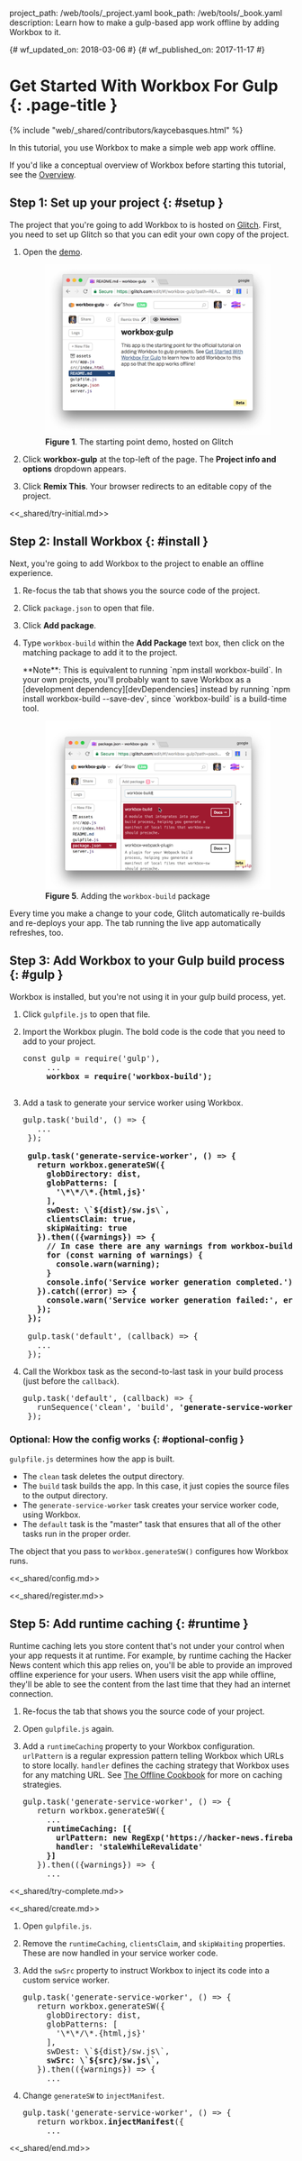 project_path: /web/tools/_project.yaml
book_path: /web/tools/_book.yaml
description: Learn how to make a gulp-based app work offline by adding Workbox to it.

{# wf_updated_on: 2018-03-06 #}
{# wf_published_on: 2017-11-17 #}

# Get Started With Workbox For Gulp {: .page-title }

{% include "web/_shared/contributors/kaycebasques.html" %}

In this tutorial, you use Workbox to make a simple web app work offline.

If you'd like a conceptual overview of Workbox before starting this tutorial,
see the [Overview](/web/tools/workbox/overview).

## Step 1: Set up your project {: #setup }

The project that you're going to add Workbox to is hosted on [Glitch][Glitch].
First, you need to set up Glitch so that you can edit your own copy of the
project.

[Glitch]: https://glitch.com/about/

1. Open the [demo](https://glitch.com/edit/#!/workbox-gulp).

     <figure>
       <img src="imgs/gulp/demo.png"
         alt="The starting point demo, hosted on Glitch"/>
       <figcaption>
         <b>Figure 1</b>. The starting point demo, hosted on Glitch
       </figcaption>
     </figure>

1. Click **workbox-gulp** at the top-left of the page. The **Project
   info and options** dropdown appears.
1. Click **Remix This**. Your browser redirects to an editable copy of
   the project.

<<_shared/try-initial.md>>

## Step 2: Install Workbox {: #install }

Next, you're going to add Workbox to the project to enable an offline
experience.

1. Re-focus the tab that shows you the source code of the project.
1. Click `package.json` to open that file.
1. Click **Add package**.
1. Type `workbox-build` within the **Add Package** text box, then
   click on the matching package to add it to the project.

     <aside class="note">**Note**: This is equivalent to running `npm install
     workbox-build`. In your own projects, you'll probably want to
     save Workbox as a [development dependency][devDependencies] instead by
     running `npm install workbox-build --save-dev`, since
     `workbox-build` is a build-time tool.</aside>

     <figure>
       <img src="imgs/gulp/add-package.png"
         alt="Adding the workbox-build package"/>
       <figcaption>
         <b>Figure 5</b>. Adding the <code>workbox-build</code> package
       </figcaption>
     </figure>

[devDependencies]: https://docs.npmjs.com/files/package.json#devdependencies
   
Every time you make a change to your code, Glitch automatically
re-builds and re-deploys your app. The tab running the live app automatically
refreshes, too.

## Step 3: Add Workbox to your Gulp build process {: #gulp }

Workbox is installed, but you're not using it in your gulp build process, yet.

1. Click `gulpfile.js` to open that file.
1. Import the Workbox plugin. The bold code is the code that you need to add to your project.

    <pre class="prettyprint">const gulp = require('gulp'),
        ...
        <strong>workbox = require('workbox-build');</strong>
    </pre>

1. Add a task to generate your service worker using Workbox.

    <pre class="prettyprint">gulp.task('build', () => {
      ...
    });

    <strong>gulp.task('generate-service-worker', () => {
      return workbox.generateSW({
        globDirectory: dist,
        globPatterns: [
          '\*\*/\*.{html,js}'
        ],
        swDest: \`${dist}/sw.js\`,
        clientsClaim: true,
        skipWaiting: true
      }).then(({warnings}) => {
        // In case there are any warnings from workbox-build, log them.
        for (const warning of warnings) {
          console.warn(warning);
        }
        console.info('Service worker generation completed.');
      }).catch((error) => {
        console.warn('Service worker generation failed:', error);
      });
    });</strong>

    gulp.task('default', (callback) => {
      ...
    });</pre>

1. Call the Workbox task as the second-to-last task in your build process (just before the
`callback`).
    
    <pre class="prettyprint">gulp.task('default', (callback) => {
      runSequence('clean', 'build', <strong>'generate-service-worker',</strong> callback);
    });</pre>

### Optional: How the config works {: #optional-config }

`gulpfile.js` determines how the app is built.

* The `clean` task deletes the output directory.
* The `build` task builds the app. In this case, it just copies the source files to the output
  directory.
* The `generate-service-worker` task creates your service worker code, using Workbox.
* The `default` task is the "master" task that ensures that all of the other tasks run in
  the proper order.

The object that you pass to `workbox.generateSW()` configures how Workbox runs.

<<_shared/config.md>>

<<_shared/register.md>>

## Step 5: Add runtime caching {: #runtime }

Runtime caching lets you store content that's not under your control
when your app requests it at runtime. For example, by runtime caching the
Hacker News content which this app relies on, you'll be able to provide
an improved offline experience for your users. When users visit the app
while offline, they'll be able to see the content from the last time
that they had an internet connection.

1. Re-focus the tab that shows you the source code of your project.
1. Open `gulpfile.js` again.
1. Add a `runtimeCaching` property to your Workbox configuration.
   `urlPattern` is a regular expression pattern telling Workbox which
   URLs to store locally. `handler` defines the caching strategy that Workbox
   uses for any matching URL. See [The Offline Cookbook][cookbook] for more
   on caching strategies.

    <pre class="prettyprint">gulp.task('generate-service-worker', () => {
      return workbox.generateSW({
        ...
        <strong>runtimeCaching: [{
          urlPattern: new RegExp('https://hacker-news.firebaseio.com'),
          handler: 'staleWhileRevalidate'
        }]</strong>
      }).then(({warnings}) => {
        ...</pre>


[cookbook]: /web/fundamentals/instant-and-offline/offline-cookbook/

<<_shared/try-complete.md>>

<<_shared/create.md>>

1. Open `gulpfile.js`.
1. Remove the `runtimeCaching`, `clientsClaim`, and `skipWaiting` properties.
   These are now handled in your service worker code.
1. Add the `swSrc` property to instruct Workbox to inject its code into a custom service worker. 

    <pre class="prettyprint">gulp.task('generate-service-worker', () => {
      return workbox.generateSW({
        globDirectory: dist,
        globPatterns: [
          '\*\*/\*.{html,js}'
        ],
        swDest: \`${dist}/sw.js\`,
        <strong>swSrc: \`${src}/sw.js\`,</strong>
      }).then(({warnings}) => {
        ...</pre>

1. Change `generateSW` to `injectManifest`.

    <pre class="prettyprint">gulp.task('generate-service-worker', () => {
      return workbox.<strong>injectManifest</strong>({
        ...</pre>

<<_shared/end.md>>
